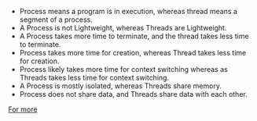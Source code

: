- Process means a program is in execution, whereas thread means a segment of a process.
- A Process is not Lightweight, whereas Threads are Lightweight.
- A Process takes more time to terminate, and the thread takes less time to terminate.
- Process takes more time for creation, whereas Thread takes less time for creation.
- Process likely takes more time for context switching whereas as Threads takes less time for context switching.
- A Process is mostly isolated, whereas Threads share memory.
- Process does not share data, and Threads share data with each other.

[For more](https://www.guru99.com/difference-between-process-and-thread.html)
